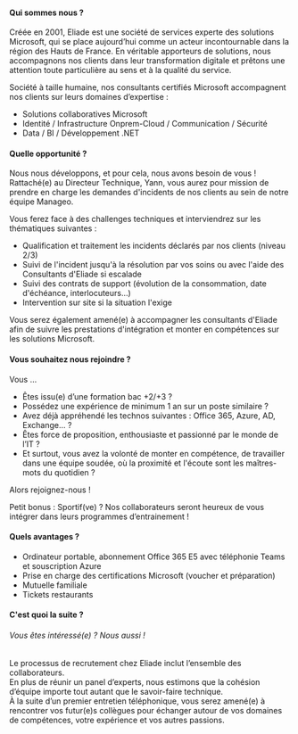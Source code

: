 #### Qui sommes nous ?

Créée en 2001, Eliade est une société de services experte des solutions Microsoft, qui se place aujourd’hui comme un acteur incontournable dans la région des Hauts de France. En véritable apporteurs de solutions, nous accompagnons nos clients dans leur transformation digitale et prêtons une attention toute particulière au sens et à la qualité du service.

Société à taille humaine, nos consultants certifiés Microsoft accompagnent nos clients sur leurs domaines d’expertise :

* Solutions collaboratives Microsoft
* Identité / Infrastructure Onprem-Cloud / Communication / Sécurité
* Data / BI / Développement .NET

#### Quelle opportunité ?

Nous nous développons, et pour cela, nous avons besoin de vous !  
Rattaché(e) au Directeur Technique, Yann, vous aurez pour mission de prendre en charge les demandes d'incidents de nos clients au sein de notre équipe Manageo.

Vous ferez face à des challenges techniques et interviendrez sur les thématiques suivantes :

* Qualification et traitement les incidents déclarés par nos clients (niveau 2/3)
* Suivi de l'incident jusqu'à la résolution par vos soins ou avec l'aide des Consultants d'Eliade si escalade
* Suivi des contrats de support (évolution de la consommation, date d'échéance, interlocuteurs...)
* Intervention sur site si la situation l'exige

Vous serez également amené(e) à accompagner les consultants d'Eliade afin de suivre les prestations d'intégration et monter en compétences sur les solutions Microsoft.

#### Vous souhaitez nous rejoindre ?

Vous ...

* Êtes issu(e) d’une formation bac +2/+3 ?
* Possédez une expérience de minimum 1 an sur un poste similaire ?
* Avez déjà appréhendé les technos suivantes : Office 365, Azure, AD, Exchange… ?
* Êtes force de proposition, enthousiaste et passionné par le monde de l’IT ?
* Et surtout, vous avez la volonté de monter en compétence, de travailler dans une équipe soudée, où la proximité et l'écoute sont les maîtres-mots du quotidien ?

Alors rejoignez-nous !  

Petit bonus : Sportif(ve) ? Nos collaborateurs seront heureux de vous intégrer dans leurs programmes d’entrainement !

#### Quels avantages ?

* Ordinateur portable, abonnement Office 365 E5 avec téléphonie Teams et souscription Azure
* Prise en charge des certifications Microsoft (voucher et préparation)
* Mutuelle familiale
* Tickets restaurants

#### C'est quoi la suite ?

###### Vous êtes intéressé(e) ? Nous aussi !

Le processus de recrutement chez Eliade inclut l’ensemble des collaborateurs.  
En plus de réunir un panel d’experts, nous estimons que la cohésion d’équipe importe tout autant que le savoir-faire technique.  
À la suite d’un premier entretien téléphonique, vous serez amené(e) à rencontrer vos futur(e)s collègues pour échanger autour de vos domaines de compétences, votre expérience et vos autres passions.
